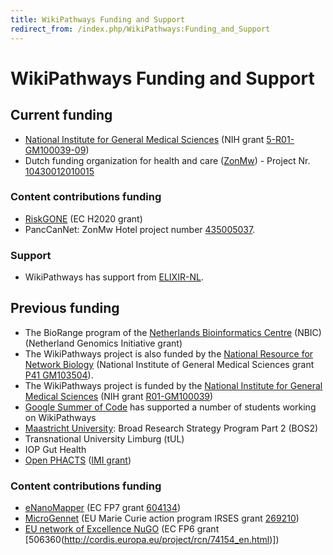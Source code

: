 ```yaml
---
title: WikiPathways Funding and Support
redirect_from: /index.php/WikiPathways:Funding_and_Support
---
```


<h1>WikiPathways Funding and Support</h1>

<h2>Current funding</h2>

* [National Institute for General Medical Sciences](http://www.nigms.nih.gov/) (NIH grant [5-R01-GM100039-09](https://reporter.nih.gov/project-details/9924609))
* Dutch funding organization for health and care ([ZonMw](https://www.zonmw.nl/en/)) - Project Nr. [10430012010015](https://www.zonmw.nl/nl/over-zonmw/coronavirus/programmas/project-detail/covid-19-programma/wikipathways-as-a-platform-for-covid-19-biological-pathway-models/)

<h3>Content contributions funding</h3>

* [RiskGONE](https://riskgone.eu/) (EC H2020 grant)
* PancCanNet: ZonMw Hotel project number [435005037](https://europepmc.org/grantfinder/grantdetails?query=pi%3A%22Mustafa%2BD.%22%2Bgid%3A%22435005037%22%2Bga%3A%22ZonMw%22).

<h3>Support</h3>

* WikiPathways has support from [ELIXIR-NL](https://www.dtls.nl/elixir-nl/).

<h2>Previous funding</h2>

* The BioRange program of the [Netherlands Bioinformatics Centre](http://www.nbic.nl) (NBIC) (Netherland Genomics Initiative grant)
* The WikiPathways project is also funded by the [National Resource for Network Biology](http://nrnb.org) (National Institute of General Medical Sciences grant [P41 GM103504](https://projectreporter.nih.gov/project_info_description.cfm?aid=9114598&icde=30733298)).
* The WikiPathways project is funded by the [National Institute for General Medical Sciences](http://www.nigms.nih.gov/) (NIH grant [R01-GM100039](https://projectreporter.nih.gov/project_info_description.cfm?aid=9068280&icde=30733330))
* [Google Summer of Code](http://code.google.com/soc) has supported a number of students working on WikiPathways
* [Maastricht University](http://www.maastrichtuniversity.nl): Broad Research Strategy Program Part 2 (BOS2)
* Transnational University Limburg (tUL)
* IOP Gut Health
* [Open PHACTS](http://www.openphacts.org/) ([IMI grant](https://www.imi.europa.eu/content/open-phacts))

<h3>Content contributions funding</h3>

* [eNanoMapper](http://enanomapper.net/) (EC FP7 grant [604134](http://cordis.europa.eu/project/rcn/110961_en.html))
* [MicroGennet](http://www.micronutrientgenomics.org/) (EU Marie Curie action program IRSES grant [269210](http://cordis.europa.eu/project/rcn/101845_en.html))
* [EU network of Excellence NuGO](http://www.nugo.org/everyone) (EC FP6 grant [506360(http://cordis.europa.eu/project/rcn/74154_en.html)])
